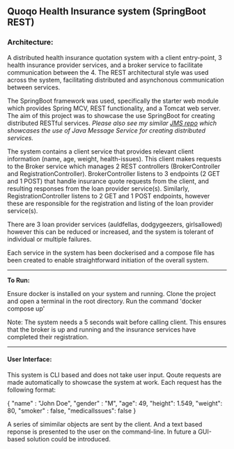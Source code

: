 ## Quoqo Health Insurance system (SpringBoot REST)

### Architecture:

A distributed health insurance quotation system with a client entry-point, 3 health insurance provider services, and a broker service to facilitate communication between the 4.
The REST architectural style was used across the system, facilitating distributed and asynchonous communication between services.

The SpringBoot framework was used, specifically the starter web module which provides Spring MCV, REST functionality, and a Tomcat web server.
The aim of this project was to showcase the use SpringBoot for creating distributed RESTful services. _Please also see my similar [JMS repo](https://github.com/jamesclackett/Health-Insurance-System-JMS) which showcases the use of Java Message Service for creating distributed services._

The system contains a client service that provides relevant client information (name, age, weight, health-issues). This client makes requests to the Broker service which manages 2 REST controllers (BrokerController and RegistrationController). BrokerController listens to 3 endpoints (2 GET and 1 POST) that handle insurance quote requests from 
the client, and resulting responses from the loan provider service(s). Similarly, RegistrationController listens to 2 GET and 1 POST endpoints, however these are 
responsible for the registration and listing of the loan provider service(s).

There are 3 loan provider services (auldfellas, dodgygeezers, girlsallowed) however this can be reduced or increased, and the system is tolerant of individual or multiple
failures.

Each service in the system has been dockerised and a compose file has been created to enable straightforward initiation of the overall system.

---


**To Run:**

Ensure docker is installed on your system and running.
Clone the project and open a terminal in the root directory.
Run the command 'docker compose up'

Note:
The system needs a 5 seconds wait before calling client.
This ensures that the broker is up and running and the insurance services have completed their registration.

---

#### User Interface:

This system is CLI based and does not take user input. Qoute requests are made automatically to showcase the system at work. Each request has the following format:

{
"name" : "John Doe",
"gender" : "M",
"age": 49,
"height": 1.549,
"weight": 80,
"smoker" : false,
"medicalIssues": false
}

A series of simimilar objects are sent by the client. And a text based reponse is presented to the user on the command-line.
In future a GUI-based solution could be introduced.




